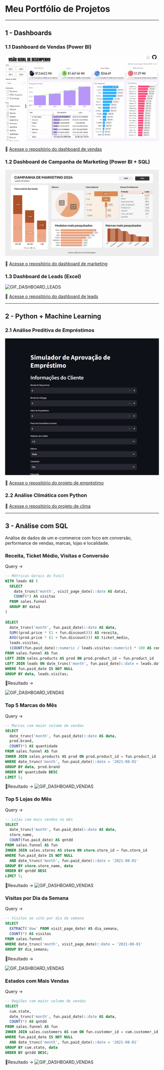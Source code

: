 # Meu Portfólio de Projetos 

---

## 1 - Dashboards

### 1.1 Dashboard de Vendas (Power BI)
![GIF_DASHBOARD_VENDAS](https://github.com/andrewgabr/Supermercado_Dashboard/raw/master/assets/gif.gif?raw=true)

🔗 [Acesse o repositório do dashboard de vendas](https://github.com/andrewgabr/Supermercado_Dashboard)

### 1.2 Dashboard de Campanha de Marketing (Power BI + SQL)
![GIF_DASHBOARD_MARKETING](https://raw.githubusercontent.com/andrewgabr/Campanha_Marketing-Dashboard/refs/heads/master/imgs/Screenshot%202025-03-30%20215249.png)

🔗 [Acesse o repositório do dashboard de marketing](https://github.com/andrewgabr/Campanha_Marketing-Dashboard)

### 1.3 Dashboard de Leads (Excel)
![GIF_DASHBOARD_LEADS](https://raw.githubusercontent.com/andrewgabr/Leads_excel_dashboard/refs/heads/master/imgs/query.png)

🔗 [Acesse o repositório do dashboard de leads](https://github.com/andrewgabr/Leads_excel_dashboard?tab=readme-ov-file)

---

## 2 - Python + Machine Learning

### 2.1 Análise Preditiva de Empréstimos
![GIF_LOAN](https://raw.githubusercontent.com/andrewgabr/aprovacao-emprestimo/refs/heads/master/imgs/Anima%C3%A7%C3%A3o.gif)

🔗 [Acesse o repositório do projeto de empréstimo](https://github.com/andrewgabr/aprovacao-emprestimo)

### 2.2 Análise Climática com Python

🔗 [Acesse o repositório do projeto de clima](https://github.com/andrewgabr/Analise_Climatica_Szeged-Regressao)

---

## 3 - Análise com SQL

Análise de dados de um e-commerce com foco em conversão, performance de vendas, marcas, lojas e localidade.

### Receita, Ticket Médio, Visitas e Conversão
Query ->
```sql
-- Métricas Gerais do Funil
WITH leads AS (
  SELECT
    date_trunc('month', visit_page_date)::date AS data1,
    COUNT(*) AS visitas
  FROM sales.funnel
  GROUP BY data1
)

SELECT
  date_trunc('month', fun.paid_date)::date AS data,
  SUM((prod.price * (1 + fun.discount))) AS receita,
  AVG((prod.price * (1 + fun.discount))) AS ticket_medio,
  leads.visitas,
  (COUNT(fun.paid_date)::numeric / leads.visitas::numeric) * 100 AS conversao
FROM sales.funnel AS fun
LEFT JOIN sales.products AS prod ON prod.product_id = fun.product_id
LEFT JOIN leads ON date_trunc('month', fun.paid_date)::date = leads.data1
WHERE fun.paid_date IS NOT NULL
GROUP BY data, leads.visitas;
```
🔗Resultado ->

![GIF_DASHBOARD_VENDAS](https://github.com/andrewgabr/querys_ecomerce/blob/master/imgs/1.png?raw=true)

### Top 5 Marcas do Mês
Query ->
```sql
-- Marcas com maior volume de vendas
SELECT
  date_trunc('month', fun.paid_date)::date AS data,
  prod.brand,
  COUNT(*) AS quantidade
FROM sales.funnel AS fun
INNER JOIN sales.products AS prod ON prod.product_id = fun.product_id
WHERE date_trunc('month', fun.paid_date)::date = '2021-08-01'
GROUP BY data, prod.brand
ORDER BY quantidade DESC
LIMIT 5;
```
🔗Resultado ->
![GIF_DASHBOARD_VENDAS](https://github.com/andrewgabr/querys_ecomerce/blob/master/imgs/2.png?raw=true)

### Top 5 Lojas do Mês
Query ->
```sql
-- Lojas com mais vendas no mês
SELECT
  date_trunc('month', fun.paid_date)::date AS data,
  store_name,
  COUNT(fun.paid_date) AS qntdd
FROM sales.funnel AS fun
INNER JOIN sales.stores AS store ON store.store_id = fun.store_id
WHERE fun.paid_date IS NOT NULL
  AND date_trunc('month', fun.paid_date)::date = '2021-08-01'
GROUP BY store.store_name, data
ORDER BY qntdd DESC
LIMIT 5;
```
🔗Resultado ->
![GIF_DASHBOARD_VENDAS](https://github.com/andrewgabr/querys_ecomerce/blob/master/imgs/3.png?raw=true)

### Visitas por Dia da Semana
Query ->
```sql
-- Visitas ao site por dia da semana
SELECT
  EXTRACT('dow' FROM visit_page_date) AS dia_semana,
  COUNT(*) AS visitas
FROM sales.funnel
WHERE date_trunc('month', visit_page_date)::date = '2021-08-01'
GROUP BY dia_semana;
```
🔗Resultado -> 

![GIF_DASHBOARD_VENDAS](https://github.com/andrewgabr/querys_ecomerce/blob/master/imgs/4.png?raw=true)


### Estados com Mais Vendas
Query ->
```sql
-- Regiões com maior volume de vendas
SELECT
  cum.state,
  date_trunc('month', fun.paid_date)::date AS data,
  COUNT(*) AS qntdd
FROM sales.funnel AS fun
INNER JOIN sales.customers AS cum ON fun.customer_id = cum.customer_id
WHERE fun.paid_date IS NOT NULL
  AND date_trunc('month', fun.paid_date)::date = '2021-08-01'
GROUP BY cum.state, data
ORDER BY qntdd DESC;
```
🔗Resultado ->
![GIF_DASHBOARD_VENDAS](https://github.com/andrewgabr/querys_ecomerce/blob/master/imgs/5.png?raw=true)



